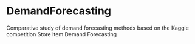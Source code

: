 # DemandForecasting
Comparative study of demand forecasting methods based on the Kaggle competition Store Item Demand Forecasting
